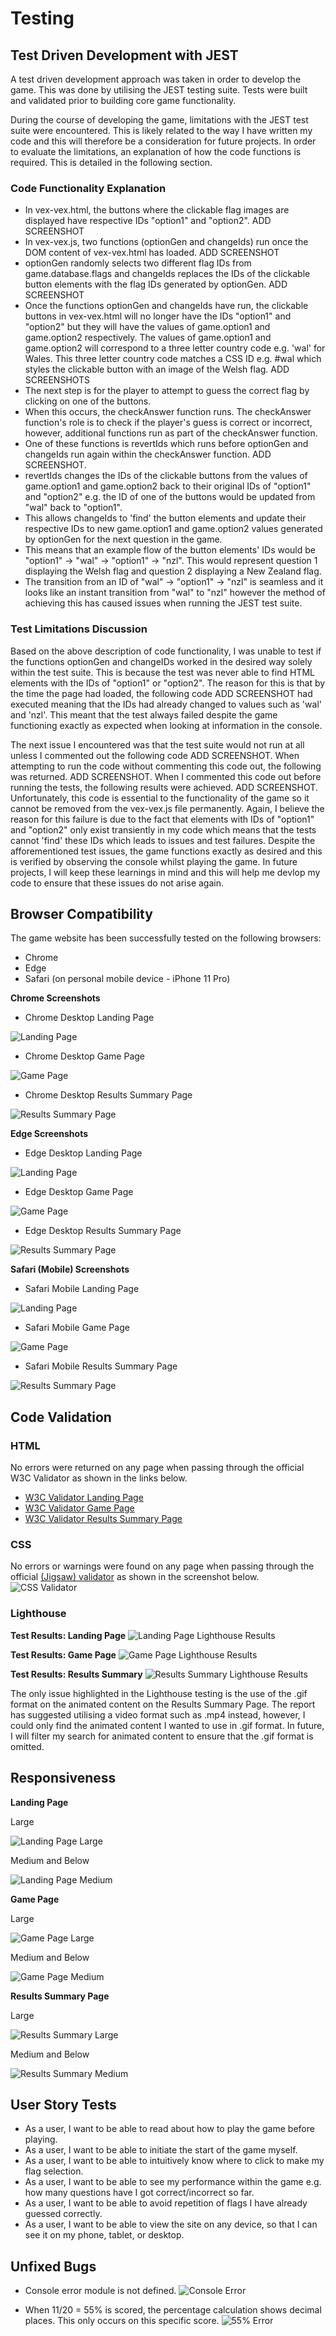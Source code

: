 # Testing

## Test Driven Development with JEST

A test driven development approach was taken in order to develop the game. This was done by utilising the JEST testing suite.
Tests were built and validated prior to building core game functionality.

During the course of developing the game, limitations with the JEST test suite were encountered.
This is likely related to the way I have written my code and this will therefore be a consideration for future projects.
In order to evaluate the limitations, an explanation of how the code functions is required. This is detailed in the following section.

### Code Functionality Explanation

- In vex-vex.html, the buttons where the clickable flag images are displayed have respective IDs "option1" and "option2". ADD SCREENSHOT
- In vex-vex.js, two functions (optionGen and changeIds) run once the DOM content of vex-vex.html has loaded. ADD SCREENSHOT
- optionGen randomly selects two different flag IDs from game.database.flags and changeIds replaces the IDs of the clickable button elements with the flag IDs generated by optionGen. ADD SCREENSHOT
- Once the functions optionGen and changeIds have run, the clickable buttons in vex-vex.html will no longer have the IDs "option1" and "option2" but they will have the values of game.option1 and game.option2 respectively. The values of game.option1 and game.option2 will correspond to a three letter country code e.g. 'wal' for Wales. This three letter country code matches a CSS ID e.g. #wal which styles the clickable button with an image of the Welsh flag. ADD SCREENSHOTS
- The next step is for the player to attempt to guess the correct flag by clicking on one of the buttons.
- When this occurs, the checkAnswer function runs. The checkAnswer function's role is to check if the player's guess is correct or incorrect, however, additional functions run as part of the checkAnswer function.
- One of these functions is revertIds which runs before optionGen and changeIds run again within the checkAnswer function. ADD SCREENSHOT.
- revertIds changes the IDs of the clickable buttons from the values of game.option1 and game.option2 back to their original IDs of "option1" and "option2" e.g. the ID of one of the buttons would be updated from "wal" back to "option1".
- This allows changeIds to 'find' the button elements and update their respective IDs to new game.option1 and game.option2 values generated by optionGen for the next question in the game.
- This means that an example flow of the button elements' IDs would be "option1" -> "wal" -> "option1" -> "nzl". This would represent question 1 displaying the Welsh flag and question 2 displaying a New Zealand flag.
- The transition from an ID of "wal" -> "option1" -> "nzl" is seamless and it looks like an instant transition from "wal" to "nzl" however the method of achieving this has caused issues when running the JEST test suite.

### Test Limitations Discussion

Based on the above description of code functionality, I was unable to test if the functions optionGen and changeIDs worked in the desired way solely within the test suite. This is because the test was never able to find HTML elements with the IDs of "option1" or "option2". The reason for this is that by the time the page had loaded, the following code ADD SCREENSHOT had executed meaning that the IDs had already changed to values such as 'wal' and 'nzl'. This meant that the test always failed despite the game functioning exactly as expected when looking at information in the console.

The next issue I encountered was that the test suite would not run at all unless I commented out the following code ADD SCREENSHOT.
When attempting to run the code without commenting this code out, the following was returned. ADD SCREENSHOT.
When I commented this code out before running the tests, the following results were achieved. ADD SCREENSHOT.
Unfortunately, this code is essential to the functionality of the game so it cannot be removed from the vex-vex.js file permanently.
Again, I believe the reason for this failure is due to the fact that elements with IDs of "option1" and "option2" only exist transiently in my code which means that the tests cannot 'find' these IDs which leads to issues and test failures. Despite the afforementioned test issues, the game functions exactly as desired and this is verified by observing the console whilst playing the game.
In future projects, I will keep these learnings in mind and this will help me devlop my code to ensure that these issues do not arise again.

## Browser Compatibility

The game website has been successfully tested on the following browsers:
- Chrome
- Edge
- Safari (on personal mobile device - iPhone 11 Pro)

__Chrome Screenshots__

- Chrome Desktop Landing Page

![Landing Page](documentation/testing/vex-vex-chrome-desktop-landing-page.png)

- Chrome Desktop Game Page

![Game Page](documentation/testing/vex-vex-chrome-desktop-game-page.png)

- Chrome Desktop Results Summary Page

![Results Summary Page](documentation/testing/vex-vex-chrome-desktop-results-summary-page.png)

__Edge Screenshots__

- Edge Desktop Landing Page

![Landing Page](documentation/testing/vex-vex-edge-desktop-landing-page.png)

- Edge Desktop Game Page

![Game Page](documentation/testing/vex-vex-edge-desktop-game-page.png)

- Edge Desktop Results Summary Page

![Results Summary Page](documentation/testing/vex-vex-edge-desktop-results-summary-page.png)

__Safari (Mobile) Screenshots__

- Safari Mobile Landing Page

![Landing Page](documentation/testing/vex-vex-safari-mobile-landing-page.png)

- Safari Mobile Game Page

![Game Page](documentation/testing/vex-vex-safari-mobile-game-page.png)

- Safari Mobile Results Summary Page

![Results Summary Page](documentation/testing/vex-vex-safari-mobile-results-summary-page.png)

## Code Validation

### HTML

No errors were returned on any page when passing through the official W3C Validator as shown in the links below.
  - [W3C Validator Landing Page](https://validator.w3.org/nu/?doc=https%3A%2F%2Fsniclasj.github.io%2Fvexillological-vexation%2Findex.html)
  - [W3C Validator Game Page](https://validator.w3.org/nu/?doc=https%3A%2F%2Fsniclasj.github.io%2Fvexillological-vexation%2Fvex-vex.html)
  - [W3C Validator Results Summary Page](https://validator.w3.org/nu/?doc=https%3A%2F%2Fsniclasj.github.io%2Fvexillological-vexation%2Ffinished.html)

### CSS

No errors or warnings were found on any page when passing through the official [(Jigsaw) validator](https://jigsaw.w3.org/css-validator/validator?uri=https%3A%2F%2Fsniclasj.github.io%2Fvexillological-vexation%2Findex.html&profile=css3svg&usermedium=all&warning=1&vextwarning=&lang=en#warnings) as shown in the screenshot below.
![CSS Validator](documentation/testing/vex-vex-css-validation.png)

### Lighthouse

__Test Results: Landing Page__
![Landing Page Lighthouse Results](documentation/testing/vex-vex-lighthouse-landing-page.png)

__Test Results: Game Page__
![Game Page Lighthouse Results](documentation/testing/vex-vex-lighthouse-game-page.png)

__Test Results: Results Summary__
![Results Summary Lighthouse Results](documentation/testing/vex-vex-lighthouse-results-summary-page.png)

The only issue highlighted in the Lighthouse testing is the use of the .gif format on the animated content on the Results Summary Page. The report has suggested utilising a video format such as .mp4 instead, however, I could only find the animated content I wanted to use in .gif format.
In future, I will filter my search for animated content to ensure that the .gif format is omitted.

## Responsiveness

__Landing Page__

Large

![Landing Page Large](documentation/testing/vex-vex-responsiveness-landing-page-large.png)

Medium and Below

![Landing Page Medium](documentation/testing/vex-vex-responsiveness-landing-page-medium-and-below.png)

__Game Page__

Large

![Game Page Large](documentation/testing/vex-vex-responsiveness-game-page-large.png)

Medium and Below

![Game Page Medium](documentation/testing/vex-vex-responsiveness-game-page-medium-and-below.png)

__Results Summary Page__

Large

![Results Summary Large](documentation/testing/vex-vex-responsiveness-results-summary-page-large.png)

Medium and Below

![Results Summary Medium](documentation/testing/vex-vex-responsiveness-results-summary-page-medium-and-below.png)

## User Story Tests

- As a user, I want to be able to read about how to play the game before playing.
- As a user, I want to be able to initiate the start of the game myself.
- As a user, I want to be able to intuitively know where to click to make my flag selection.
- As a user, I want to be able to see my performance within the game e.g. how many questions have I got correct/incorrect so far.
- As a user, I want to be able to avoid repetition of flags I have already guessed correctly.
- As a user, I want to be able to view the site on any device, so that I can see it on my phone, tablet, or desktop.

## Unfixed Bugs

- Console error module is not defined.
![Console Error](documentation/testing/vex-vex-console-reference-error.png)

- When 11/20 = 55% is scored, the percentage calculation shows decimal places. This only occurs on this specific score.
![55% Error](documentation/testing/vex-vex-fifty-five-percent-bug.png)